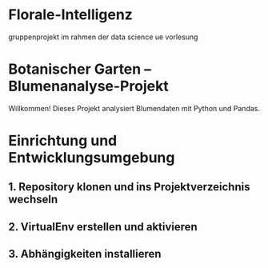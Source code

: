 # Florale-Intelligenz
gruppenprojekt im rahmen der data science ue vorlesung

# Botanischer Garten – Blumenanalyse-Projekt

Willkommen! Dieses Projekt analysiert Blumendaten mit Python und Pandas.

# Einrichtung und Entwicklungsumgebung

## 1. Repository klonen und ins Projektverzeichnis wechseln

## 2. VirtualEnv erstellen und aktivieren

## 3. Abhängigkeiten installieren



 
